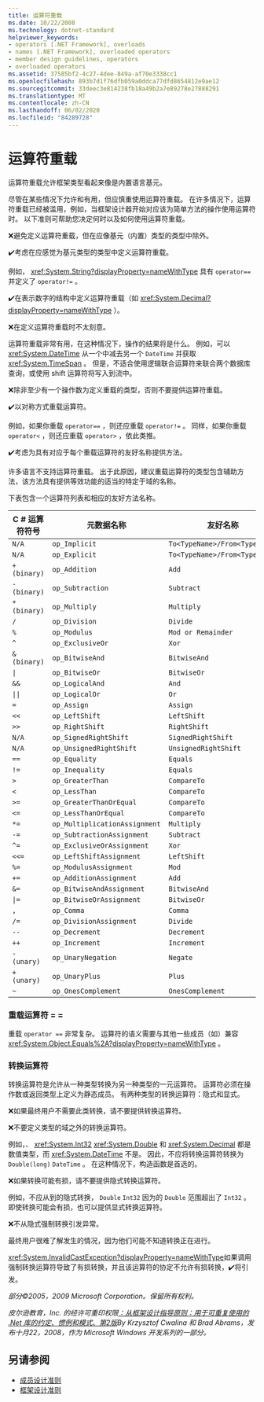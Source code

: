 ```yaml
---
title: 运算符重载
ms.date: 10/22/2008
ms.technology: dotnet-standard
helpviewer_keywords:
- operators [.NET Framework], overloads
- names [.NET Framework], overloaded operators
- member design guidelines, operators
- overloaded operators
ms.assetid: 37585bf2-4c27-4dee-849a-af70e3338cc1
ms.openlocfilehash: 893b7d1f76dfb059a0ddca77dfd8654812e9ae12
ms.sourcegitcommit: 33deec3e814238fb18a49b2a7e89278e27888291
ms.translationtype: MT
ms.contentlocale: zh-CN
ms.lasthandoff: 06/02/2020
ms.locfileid: "84289728"
---
```

# <a name="operator-overloads"></a>运算符重载
运算符重载允许框架类型看起来像是内置语言基元。

 尽管在某些情况下允许和有用，但应慎重使用运算符重载。 在许多情况下，运算符重载已经被滥用，例如，当框架设计器开始对应该为简单方法的操作使用运算符时。 以下准则可帮助您决定何时以及如何使用运算符重载。

 ❌避免定义运算符重载，但在应像基元（内置）类型的类型中除外。

 ✔️考虑在应感觉为基元类型的类型中定义运算符重载。

 例如， <xref:System.String?displayProperty=nameWithType> 具有 `operator==` 并定义了 `operator!=` 。

 ✔️在表示数字的结构中定义运算符重载（如 <xref:System.Decimal?displayProperty=nameWithType> ）。

 ❌在定义运算符重载时不太刻意。

 运算符重载非常有用，在这种情况下，操作的结果将是什么。 例如，可以 <xref:System.DateTime> 从一个中减去另一个 `DateTime` 并获取 <xref:System.TimeSpan> 。 但是，不适合使用逻辑联合运算符来联合两个数据库查询，或使用 shift 运算符将写入到流中。

 ❌除非至少有一个操作数为定义重载的类型，否则不要提供运算符重载。

 ✔️以对称方式重载运算符。

 例如，如果你重载 `operator==` ，则还应重载 `operator!=` 。 同样，如果你重载 `operator<` ，则还应重载 `operator>` ，依此类推。

 ✔️考虑为具有对应于每个重载运算符的友好名称提供方法。

 许多语言不支持运算符重载。 出于此原因，建议重载运算符的类型包含辅助方法，该方法具有提供等效功能的适当的特定于域的名称。

 下表包含一个运算符列表和相应的友好方法名称。

|C # 运算符符号|元数据名称|友好名称|
|-------------------------|-------------------|-------------------|
|`N/A`|`op_Implicit`|`To<TypeName>/From<TypeName>`|
|`N/A`|`op_Explicit`|`To<TypeName>/From<TypeName>`|
|`+ (binary)`|`op_Addition`|`Add`|
|`- (binary)`|`op_Subtraction`|`Subtract`|
|`* (binary)`|`op_Multiply`|`Multiply`|
|`/`|`op_Division`|`Divide`|
|`%`|`op_Modulus`|`Mod or Remainder`|
|`^`|`op_ExclusiveOr`|`Xor`|
|`& (binary)`|`op_BitwiseAnd`|`BitwiseAnd`|
|<code>&#124;</code>|`op_BitwiseOr`|`BitwiseOr`|
|`&&`|`op_LogicalAnd`|`And`|
|<code>&#124;&#124;</code>|`op_LogicalOr`|`Or`|
|`=`|`op_Assign`|`Assign`|
|`<<`|`op_LeftShift`|`LeftShift`|
|`>>`|`op_RightShift`|`RightShift`|
|`N/A`|`op_SignedRightShift`|`SignedRightShift`|
|`N/A`|`op_UnsignedRightShift`|`UnsignedRightShift`|
|`==`|`op_Equality`|`Equals`|
|`!=`|`op_Inequality`|`Equals`|
|`>`|`op_GreaterThan`|`CompareTo`|
|`<`|`op_LessThan`|`CompareTo`|
|`>=`|`op_GreaterThanOrEqual`|`CompareTo`|
|`<=`|`op_LessThanOrEqual`|`CompareTo`|
|`*=`|`op_MultiplicationAssignment`|`Multiply`|
|`-=`|`op_SubtractionAssignment`|`Subtract`|
|`^=`|`op_ExclusiveOrAssignment`|`Xor`|
|`<<=`|`op_LeftShiftAssignment`|`LeftShift`|
|`%=`|`op_ModulusAssignment`|`Mod`|
|`+=`|`op_AdditionAssignment`|`Add`|
|`&=`|`op_BitwiseAndAssignment`|`BitwiseAnd`|
|<code>&#124;=</code>|`op_BitwiseOrAssignment`|`BitwiseOr`|
|`,`|`op_Comma`|`Comma`|
|`/=`|`op_DivisionAssignment`|`Divide`|
|`--`|`op_Decrement`|`Decrement`|
|`++`|`op_Increment`|`Increment`|
|`- (unary)`|`op_UnaryNegation`|`Negate`|
|`+ (unary)`|`op_UnaryPlus`|`Plus`|
|`~`|`op_OnesComplement`|`OnesComplement`|

### <a name="overloading-operator-"></a>重载运算符 = =
 重载 `operator ==` 非常复杂。 运算符的语义需要与其他一些成员（如）兼容 <xref:System.Object.Equals%2A?displayProperty=nameWithType> 。

### <a name="conversion-operators"></a>转换运算符
 转换运算符是允许从一种类型转换为另一种类型的一元运算符。 运算符必须在操作数或返回类型上定义为静态成员。 有两种类型的转换运算符：隐式和显式。

 ❌如果最终用户不需要此类转换，请不要提供转换运算符。

 ❌不要定义类型的域之外的转换运算符。

 例如，、 <xref:System.Int32> <xref:System.Double> 和 <xref:System.Decimal> 都是数值类型，而 <xref:System.DateTime> 不是。 因此，不应将转换运算符转换为 `Double(long)` `DateTime` 。 在这种情况下，构造函数是首选的。

 ❌如果转换可能有损，请不要提供隐式转换运算符。

 例如，不应从到的隐式转换， `Double` `Int32` 因为的 `Double` 范围超出了 `Int32` 。 即使转换可能会有损，也可以提供显式转换运算符。

 ❌不从隐式强制转换引发异常。

 最终用户很难了解发生的情况，因为他们可能不知道转换正在进行。

 <xref:System.InvalidCastException?displayProperty=nameWithType>如果调用强制转换运算符导致了有损转换，并且该运算符的协定不允许有损转换，✔️将引发。

 *部分©2005，2009 Microsoft Corporation。保留所有权利。*

 *皮尔逊教育，Inc. 的经许可重印权限[：从框架设计指导原则：用于可重复使用的 .Net 库的约定、惯例和模式、第2版](https://www.informit.com/store/framework-design-guidelines-conventions-idioms-and-9780321545619)By Krzysztof Cwalina 和 Brad Abrams，发布十月22，2008，作为 Microsoft Windows 开发系列的一部分。*

## <a name="see-also"></a>另请参阅

- [成员设计准则](member.md)
- [框架设计准则](index.md)
